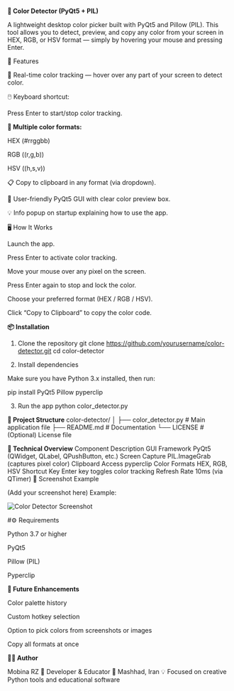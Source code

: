 **🎨 Color Detector (PyQt5 + PIL)**

A lightweight desktop color picker built with PyQt5 and Pillow (PIL).
This tool allows you to detect, preview, and copy any color from your screen in HEX, RGB, or HSV format — simply by hovering your mouse and pressing Enter.

🧭 Features

🎯 Real-time color tracking — hover over any part of your screen to detect color.

🖱️ Keyboard shortcut:

Press Enter to start/stop color tracking.

**🎨 Multiple color formats:**

HEX (#rrggbb)

RGB ((r,g,b))

HSV ((h,s,v))

📋 Copy to clipboard in any format (via dropdown).

🧩 User-friendly PyQt5 GUI with clear color preview box.

💡 Info popup on startup explaining how to use the app.

🖥️ How It Works

Launch the app.

Press Enter to activate color tracking.

Move your mouse over any pixel on the screen.

Press Enter again to stop and lock the color.

Choose your preferred format (HEX / RGB / HSV).

Click “Copy to Clipboard” to copy the color code.

**📦 Installation**
1. Clone the repository
git clone https://github.com/yourusername/color-detector.git
cd color-detector

2. Install dependencies

Make sure you have Python 3.x installed, then run:

pip install PyQt5 Pillow pyperclip

3. Run the app
python color_detector.py

**🧩 Project Structure**
color-detector/
│
├── color_detector.py     # Main application file
├── README.md             # Documentation
└── LICENSE               # (Optional) License file

**🧠 Technical Overview**
Component	Description
GUI Framework	PyQt5 (QWidget, QLabel, QPushButton, etc.)
Screen Capture	PIL.ImageGrab (captures pixel color)
Clipboard Access	pyperclip
Color Formats	HEX, RGB, HSV
Shortcut Key	Enter key toggles color tracking
Refresh Rate	10ms (via QTimer)
📸 Screenshot Example

(Add your screenshot here)
Example:

![Color Detector Screenshot](screenshot.png)

#⚙️ Requirements

Python 3.7 or higher

PyQt5

Pillow (PIL)

Pyperclip

**🚀 Future Enhancements**

Color palette history

Custom hotkey selection

Option to pick colors from screenshots or images

Copy all formats at once

**🧑‍💻 Author**

Mobina RZ
🎨 Developer & Educator
📍 Mashhad, Iran
💡 Focused on creative Python tools and educational software

